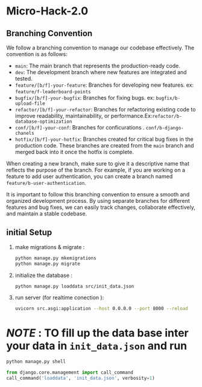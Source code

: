 # Micro-Hack-2.0

## Branching Convention
We follow a branching convention to manage our codebase effectively. The convention is as follows:

- `main`: The main branch that represents the production-ready code.
- `dev`: The development branch where new features are integrated and tested.
- `feature/[b/f]-your-feature`: Branches  for developing new features. ex: `feature/f-leaderboard-points`
- `bugfix/[b/f]-your-bugfix`: Branches  for fixing bugs. ex: `bugfix/b-upload-file`
- `refactor/[b/f]-your-refactor`: Branches for refactoring existing code to improve readability, maintainability, or performance.Ex:`refactor/b-database-optimization`
- `conf/[b/f]-your-conf`: Branches  for conficurations . `conf/b-django-chanels`
- `hotfix/[b/f]-your-hotfix`: Branches created for critical bug fixes in the production code. These branches are created from the `main` branch and merged back into it once the hotfix is complete.

When creating a new branch, make sure to give it a descriptive name that reflects the purpose of the branch. For example, if you are working on a feature to add user authentication, you can create a branch named `feature/b-user-authentication`.

It is important to follow this branching convention to ensure a smooth and organized development process. By using separate branches for different features and bug fixes, we can easily track changes, collaborate effectively, and maintain a stable codebase.

## initial Setup

1. make migrations & migrate :

    ```bash
    python manage.py mkemigrations
    python manage.py migrate
    ```

2. initialize the database :

    ```bash
    python manage.py loaddata src/init_data.json 
    ```

3. run server (for realtime conection ):

    ```bash 
    uvicorn src.asgi:application --host 0.0.0.0 --port 8000 --reload
    ```




# ***NOTE*** : TO fill up the data base inter your  data in `init_data.json` and run 


```sh
python manage.py shell
```

```py 
from django.core.management import call_command
call_command('loaddata', 'init_data.json', verbosity=1)
```